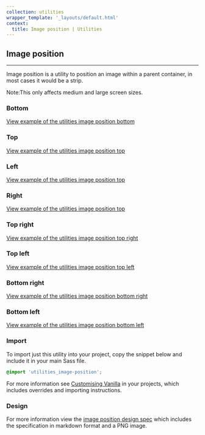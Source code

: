 ```yaml
---
collection: utilities
wrapper_template: '_layouts/default.html'
context:
  title: Image position | Utilities
---
```


## Image position

<hr>

Image position is a utility to position an image within a parent container, in
most cases it would be a strip.

<div class="p-notification--information">
  <p class="p-notification__response">
    <span class="p-notification__status">Note:</span>This only affects medium and large screen sizes.
  </p>
</div>

### Bottom

<a href="/examples/utilities/image-position/bottom/" class="js-example">
View example of the utilities image position bottom
</a>

### Top

<a href="/examples/utilities/image-position/top/" class="js-example">
View example of the utilities image position top
</a>

### Left

<a href="/examples/utilities/image-position/left/" class="js-example">
View example of the utilities image position top
</a>

### Right

<a href="/examples/utilities/image-position/right/" class="js-example">
View example of the utilities image position top
</a>

### Top right

<a href="/examples/utilities/image-position/top-right/" class="js-example">
View example of the utilities image position top right
</a>

### Top left

<a href="/examples/utilities/image-position/top-left/" class="js-example">
View example of the utilities image position top left
</a>

### Bottom right

<a href="/examples/utilities/image-position/bottom-right/" class="js-example">
View example of the utilities image position bottom right
</a>

### Bottom left

<a href="/examples/utilities/image-position/bottom-left/" class="js-example">
View example of the utilities image position bottom left
</a>

### Import

To import just this utility into your project, copy the snippet below and include it in your main Sass file.

```scss
@import 'utilities_image-position';
```

For more information see [Customising Vanilla](/customising-vanilla/) in your projects, which includes overrides and importing instructions.

### Design

For more information view the [image position design spec](https://github.com/ubuntudesign/vanilla-design/tree/master/Image%20position) which includes the specification in markdown format and a PNG image.
